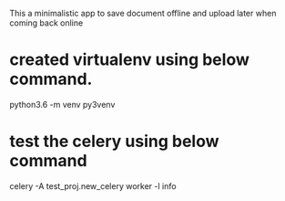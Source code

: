 This a minimalistic app to save document offline and upload later
when coming back online

# created virtualenv using below command.
python3.6 -m venv py3venv

# test the celery using below command
celery -A test_proj.new_celery worker -l info

